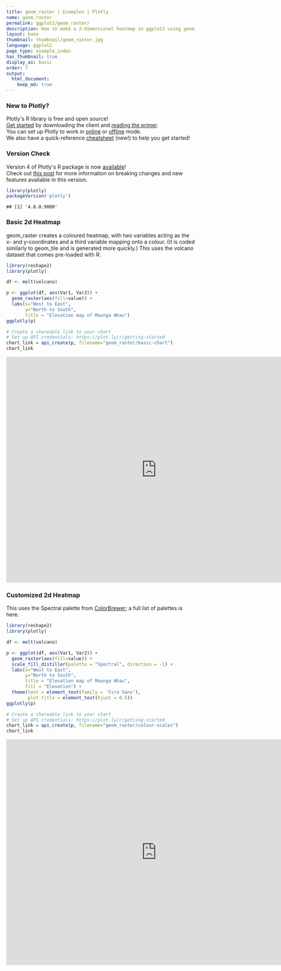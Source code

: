 ```yaml
---
title: geom_raster | Examples | Plotly
name: geom_raster
permalink: ggplot2/geom_raster/
description: How to make a 2-dimensional heatmap in ggplot2 using geom_raster.
layout: base
thumbnail: thumbnail/geom_raster.jpg
language: ggplot2
page_type: example_index
has_thumbnail: true
display_as: basic
order: 7
output:
  html_document:
    keep_md: true
---
```




### New to Plotly?

Plotly's R library is free and open source!<br>
[Get started](https://plot.ly/r/getting-started/) by downloading the client and [reading the primer](https://plot.ly/r/getting-started/).<br>
You can set up Plotly to work in [online](https://plot.ly/r/getting-started/#hosting-graphs-in-your-online-plotly-account) or [offline](https://plot.ly/r/offline/) mode.<br>
We also have a quick-reference [cheatsheet](https://images.plot.ly/plotly-documentation/images/r_cheat_sheet.pdf) (new!) to help you get started!

### Version Check

Version 4 of Plotly's R package is now [available](https://plot.ly/r/getting-started/#installation)!<br>
Check out [this post](http://moderndata.plot.ly/upgrading-to-plotly-4-0-and-above/) for more information on breaking changes and new features available in this version.


```r
library(plotly)
packageVersion('plotly')
```

```
## [1] '4.8.0.9000'
```

### Basic 2d Heatmap
geom\_raster creates a coloured heatmap, with two variables acting as the x- and y-coordinates and a third variable mapping onto a colour. (It is coded similarly to geom\_tile and is generated more quickly.) This uses the volcano dataset that comes pre-loaded with R.


```r
library(reshape2)
library(plotly)

df <- melt(volcano)

p <- ggplot(df, aes(Var1, Var2)) +
  geom_raster(aes(fill=value)) +
  labs(x="West to East",
       y="North to South",
       title = "Elevation map of Maunga Whau")
ggplotly(p)

# Create a shareable link to your chart
# Set up API credentials: https://plot.ly/r/getting-started
chart_link = api_create(p, filename="geom_raster/basic-chart")
chart_link
```

<iframe src="https://plot.ly/~RPlotBot/5850.embed" width="800" height="600" id="igraph" scrolling="no" seamless="seamless" frameBorder="0"> </iframe>

### Customized 2d Heatmap
This uses the Spectral palette from [ColorBrewer](https://ggplot2.tidyverse.org/reference/scale_brewer.html); a full list of palettes is here.


```r
library(reshape2)
library(plotly)

df <- melt(volcano)

p <- ggplot(df, aes(Var1, Var2)) +
  geom_raster(aes(fill=value)) +
  scale_fill_distiller(palette = "Spectral", direction = -1) +
  labs(x="West to East",
       y="North to South",
       title = "Elevation map of Maunga Whau",
       fill = "Elevation") +
  theme(text = element_text(family = 'Fira Sans'),
        plot.title = element_text(hjust = 0.5))
ggplotly(p)

# Create a shareable link to your chart
# Set up API credentials: https://plot.ly/r/getting-started
chart_link = api_create(p, filename="geom_raster/colour-scales")
chart_link
```

<iframe src="https://plot.ly/~RPlotBot/5852.embed" width="800" height="600" id="igraph" scrolling="no" seamless="seamless" frameBorder="0"> </iframe>

